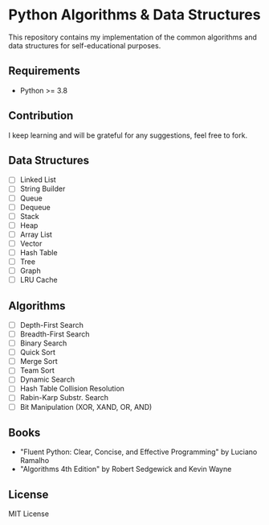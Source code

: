 # Python Algorithms & Data Structures

This repository contains my implementation of the common algorithms and data
structures for self-educational purposes.

## Requirements

* Python >= 3.8

## Contribution

I keep learning and will be grateful for any suggestions, feel free to fork.

## Data Structures

* [ ] Linked List
* [ ] String Builder
* [ ] Queue
* [ ] Dequeue
* [ ] Stack
* [ ] Heap
* [ ] Array List
* [ ] Vector
* [ ] Hash Table
* [ ] Tree
* [ ] Graph
* [ ] LRU Cache

## Algorithms

* [ ] Depth-First Search
* [ ] Breadth-First Search
* [ ] Binary Search
* [ ] Quick Sort
* [ ] Merge Sort
* [ ] Team Sort
* [ ] Dynamic Search
* [ ] Hash Table Collision Resolution
* [ ] Rabin-Karp Substr. Search
* [ ] Bit Manipulation (XOR, XAND, OR, AND)

## Books

* "Fluent Python: Clear, Concise, and Effective Programming" by Luciano Ramalho
* "Algorithms 4th Edition" by Robert Sedgewick and Kevin Wayne

## License

MIT License

